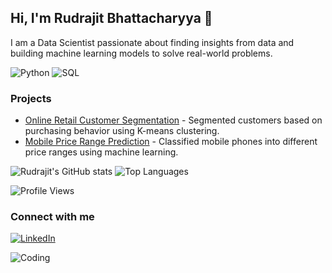 ## Hi, I'm Rudrajit Bhattacharyya 👋
I am a Data Scientist passionate about finding insights from data and building machine learning models to solve real-world problems.

![Python](https://img.shields.io/badge/-Python-3776AB?style=flat&logo=python&logoColor=white)
![SQL](https://img.shields.io/badge/-SQL-4479A1?style=flat&logo=mysql&logoColor=white)

### Projects
- [Online Retail Customer Segmentation](https://github.com/rudrajitbhattacharyya/online-retail-segmentation) - Segmented customers based on purchasing behavior using K-means clustering.
- [Mobile Price Range Prediction](https://github.com/rudrajitbhattacharyya/mobile-price-prediction) - Classified mobile phones into different price ranges using machine learning.

![Rudrajit's GitHub stats](https://github-readme-stats.vercel.app/api?username=rudrajitbhattacharyya&show_icons=true&theme=radical)
![Top Languages](https://github-readme-stats.vercel.app/api/top-langs/?username=rudrajitbhattacharyya&layout=compact&theme=radical)


![Profile Views](https://komarev.com/ghpvc/?username=rudrajitbhattacharyya)

### Connect with me
[![LinkedIn](https://img.shields.io/badge/-LinkedIn-blue?style=flat&logo=linkedin&logoColor=white)](https://www.linkedin.com/in/rudrajitbhattacharyya/)

![Coding](https://media.giphy.com/media/L1R1tvI9svkIWwpVYr/giphy.gif)
